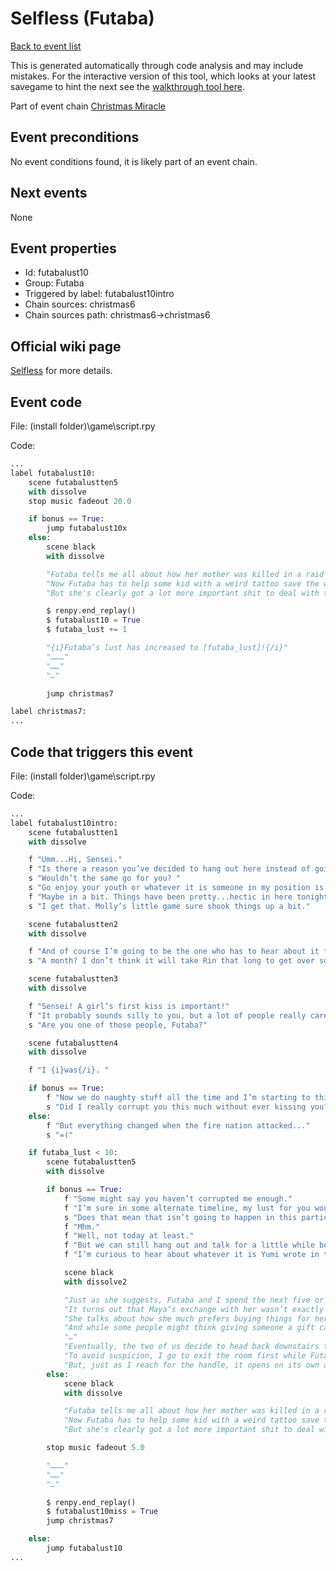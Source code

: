 # Selfless (Futaba)

[Back to event list](./../)

This is generated automatically through code analysis and may include mistakes. For the interactive version of this tool, which looks at your latest savegame to hint the next see the [walkthrough tool here](https://github.com/largestack/Lessons-In-Love-Guide-Tool/blob/main/README.md).


Part of event chain [Christmas Miracle](./christmas6.md)

## Event preconditions

No event conditions found, it is likely part of an event chain.

## Next events

None

## Event properties

* Id: futabalust10
* Group: Futaba
* Triggered by label: futabalust10intro
* Chain sources: christmas6
* Chain sources path: christmas6->christmas6

## Official wiki page

[Selfless](https://lessonsinlove.wiki/index.php?title=Special%3ASearch&search=futabalust10&go=Go) for more details.

## Event code

File: (install folder)\game\script.rpy

Code:
```python
...
label futabalust10:
    scene futabalustten5
    with dissolve
    stop music fadeout 20.0

    if bonus == True:
        jump futabalust10x
    else:
        scene black
        with dissolve

        "Futaba tells me all about how her mother was killed in a raid by the fire nation in an attempt to uncover the last water bender in her village."
        "Now Futaba has to help some kid with a weird tattoo save the world or something. I don't really know."
        "But she's clearly got a lot more important shit to deal with than hanging out with me, so I decide to leave her alone for the rest of the night."

        $ renpy.end_replay()
        $ futabalust10 = True
        $ futaba_lust += 1

        "{i}Futaba’s lust has increased to [futaba_lust]!{/i}"
        "………"
        "……"
        "…"

        jump christmas7

label christmas7:
...
```

## Code that triggers this event

File: (install folder)\game\script.rpy

Code:
```python
...
label futabalust10intro:
    scene futabalustten1
    with dissolve

    f "Umm...Hi, Sensei."
    f "Is there a reason you’ve decided to hang out here instead of going downstairs with everyone else?"
    s "Wouldn’t the same go for you? "
    s "Go enjoy your youth or whatever it is someone in my position is supposed to say right now."
    f "Maybe in a bit. Things have been pretty...hectic in here tonight and I’m trying to avoid getting a headache."
    s "I get that. Molly’s little game sure shook things up a bit."

    scene futabalustten2
    with dissolve

    f "And of course I’m going to be the one who has to hear about it for the next month."
    s "A month? I don’t think it will take Rin that long to get over something as trivial as a little kiss."

    scene futabalustten3
    with dissolve

    f "Sensei! A girl’s first kiss is important!"
    f "It probably sounds silly to you, but a lot of people really care about that stuff."
    s "Are you one of those people, Futaba?"

    scene futabalustten4
    with dissolve

    f "I {i}was{/i}. "

    if bonus == True:
        f "Now we do naughty stuff all the time and I’m starting to think I’ll go the rest of my life without ever being kissed by anyone."
        s "Did I really corrupt you this much without ever kissing you?"
    else:
        f "But everything changed when the fire nation attacked..."
        s "=("

    if futaba_lust < 10:
        scene futabalustten5
        with dissolve

        if bonus == True:
            f "Some might say you haven’t corrupted me enough."
            f "I’m sure in some alternate timeline, my lust for you would be even higher and we’d wind up doing something pretty risky while everyone else was downstairs."
            s "Does that mean that isn’t going to happen in this particular timeline?"
            f "Mhm."
            f "Well, not today at least."
            f "But we can still hang out and talk for a little while before heading down."
            f "I’m curious to hear about whatever it is Yumi wrote in that notebook for you."

            scene black
            with dissolve2

            "Just as she suggests, Futaba and I spend the next five or ten minutes talking about the gifts we received tonight."
            "It turns out that Maya’s exchange with her wasn’t exactly lengthy and that she just handed her a gift card on her way out the door, but Futaba apparently doesn’t care for presents much anyway."
            "She talks about how she much prefers buying things for herself so she can be sure she’ll like something- and it’s really just the thought that counts at the end of the day."
            "And while some people might think giving someone a gift card has no thought to it at all, 100%% of the people in this room disagree- and that’s more than enough for me."
            "…"
            "Eventually, the two of us decide to head back downstairs to meet up with everyone else."
            "To avoid suspicion, I go to exit the room first while Futaba runs into the bathroom to adjust her makeup."
            "But, just as I reach for the handle, it opens on its own and someone rather peculiar steps in."
        else:
            scene black
            with dissolve

            "Futaba tells me all about how her mother was killed in a raid by the fire nation in an attempt to uncover the last water bender in her village."
            "Now Futaba has to help some kid with a weird tattoo save the world or something. I don't really know."
            "But she's clearly got a lot more important shit to deal with than hanging out with me, so I decide to leave her alone for the rest of the night."

        stop music fadeout 5.0

        "………"
        "……"
        "…"

        $ renpy.end_replay()
        $ futabalust10miss = True
        jump christmas7

    else:
        jump futabalust10
...
```